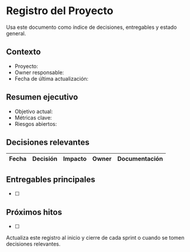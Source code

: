 # Registro del Proyecto

Usa este documento como índice de decisiones, entregables y estado general.

## Contexto
- Proyecto:
- Owner responsable:
- Fecha de última actualización:

## Resumen ejecutivo
- Objetivo actual:
- Métricas clave:
- Riesgos abiertos:

## Decisiones relevantes
| Fecha | Decisión | Impacto | Owner | Documentación |
| --- | --- | --- | --- | --- |

## Entregables principales
- [ ] 

## Próximos hitos
- [ ] 

Actualiza este registro al inicio y cierre de cada sprint o cuando se tomen decisiones relevantes.

